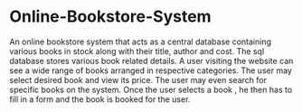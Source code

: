 # Online-Bookstore-System
An online bookstore system that acts as a central database containing various books in stock along with their title, author and cost. The sql database stores various book related details. A user visiting the website can see a wide range of books arranged in respective categories. The user may select desired book and view its price. The user may even search for specific books on the system. Once the user selects a book , he then has to fill in a form and the book is booked for the user.
